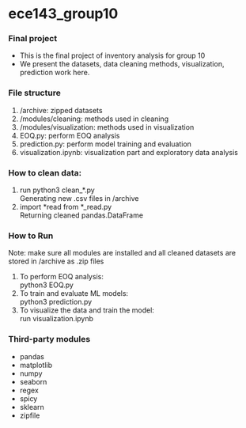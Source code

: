 # ece143_group10
### Final project
- This is the final project of inventory analysis for group 10
- We present the datasets, data cleaning methods, visualization, prediction work here.

### File structure
1. /archive: zipped datasets
2. /modules/cleaning: methods used in cleaning
3. /modules/visualization: methods used in visualization
4. EOQ.py: perform EOQ analysis
5. prediction.py: perform model training and evaluation
6. visualization.ipynb: visualization part and exploratory data analysis

### How to clean data:
1. run python3 clean_*.py  
   Generating new .csv files in /archive
2. import *read from *_read.py  
   Returning cleaned pandas.DataFrame

### How to Run
Note: make sure all modules are installed and all cleaned datasets are stored in /archive as .zip files
1. To perform EOQ analysis:  
python3 EOQ.py  
2. To train and evaluate ML models:  
python3 prediction.py  
3. To visualize the data and train the model:  
run visualization.ipynb  

### Third-party modules
- pandas
- matplotlib
- numpy
- seaborn
- regex
- spicy
- sklearn
- zipfile
